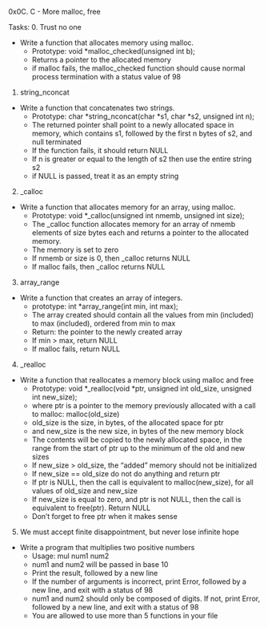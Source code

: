 0x0C. C - More malloc, free

Tasks:
0. Trust no one
* Write a function that allocates memory using malloc.
    - Prototype: void *malloc_checked(unsigned int b);
    - Returns a pointer to the allocated memory
    - if malloc fails, the malloc_checked function should cause normal process termination with a status value of 98

1. string_nconcat
* Write a function that concatenates two strings.
    - Prototype: char *string_nconcat(char *s1, char *s2, unsigned int n);
    - The returned pointer shall point to a newly allocated space in memory, which contains s1, followed by the first n bytes of s2, and null terminated
    - If the function fails, it should return NULL
    - If n is greater or equal to the length of s2 then use the entire string s2
    - if NULL is passed, treat it as an empty string

2. _calloc
* Write a function that allocates memory for an array, using malloc.
    - Prototype: void *_calloc(unsigned int nmemb, unsigned int size);
    - The _calloc function allocates memory for an array of nmemb elements of size bytes each and returns a pointer to the allocated memory.
    - The memory is set to zero
    - If nmemb or size is 0, then _calloc returns NULL
    - If malloc fails, then _calloc returns NULL

3. array_range
* Write a function that creates an array of integers.
    - prototype: int *array_range(int min, int max);
    - The array created should contain all the values from min (included) to max (included), ordered from min to max
    - Return: the pointer to the newly created array
    - If min > max, return NULL
    - If malloc fails, return NULL
4. _realloc
* Write a function that reallocates a memory block using malloc and free
    - Prototype: void *_realloc(void *ptr, unsigned int old_size, unsigned int new_size);
    - where ptr is a pointer to the memory previously allocated with a call to malloc: malloc(old_size)
    - old_size is the size, in bytes, of the allocated space for ptr
    - and new_size is the new size, in bytes of the new memory block
    - The contents will be copied to the newly allocated space, in the range from the start of ptr up to the minimum of the old and new sizes
    - If new_size > old_size, the “added” memory should not be initialized
    - If new_size == old_size do not do anything and return ptr
    - If ptr is NULL, then the call is equivalent to malloc(new_size), for all values of old_size and new_size
    - If new_size is equal to zero, and ptr is not NULL, then the call is equivalent to free(ptr). Return NULL
    - Don’t forget to free ptr when it makes sense

5. We must accept finite disappointment, but never lose infinite hope
* Write a program that multiplies two positive numbers
    - Usage: mul num1 num2
    - num1 and num2 will be passed in base 10
    - Print the result, followed by a new line
    - If the number of arguments is incorrect, print Error, followed by a new line, and exit with a status of 98
    - num1 and num2 should only be composed of digits. If not, print Error, followed by a new line, and exit with a status of 98
    - You are allowed to use more than 5 functions in your file
